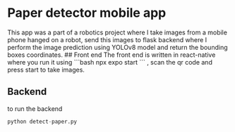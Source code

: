 <h1>
  Paper detector mobile app
</h1>
<p>
  This app was a part of a robotics project where I take images from a mobile phone hanged on a robot, send this images to flask backend where I perform the image prediction using YOLOv8 model and return the bounding boxes coordinates.
  ## Front end
  The front end is written in react-native where you run it using 
  ```bash 
  npx expo start
  ```
  , scan the qr code and press start to take images.

  ## Backend 
  to run the backend 
  ```python
  python detect-paper.py
  ```
</p>
